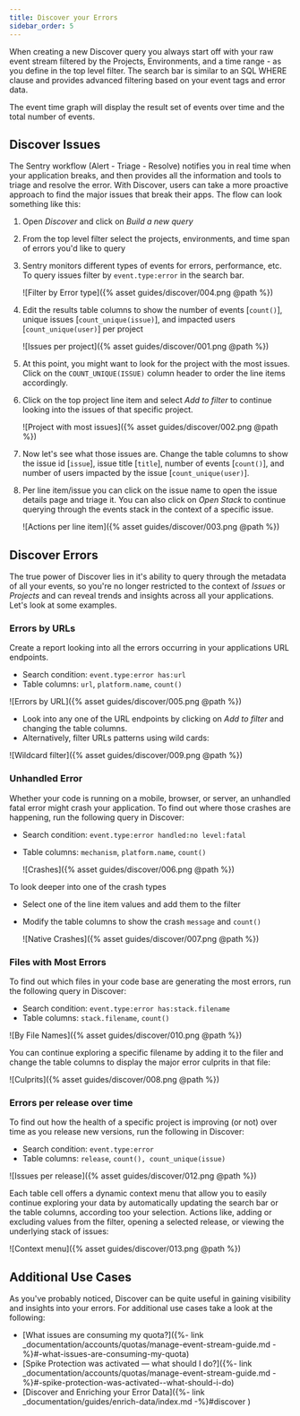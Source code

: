 ```yaml
---
title: Discover your Errors
sidebar_order: 5
---
```



When creating a new Discover query you always start off with your raw event stream filtered by the Projects, Environments, and a time range - as you define in the top level filter. The search bar is similar to an SQL WHERE clause and provides advanced filtering based on your event tags and error data.

The event time graph will display the result set of events over time and the total number of events.

## Discover Issues

The Sentry workflow (Alert - Triage - Resolve) notifies you in real time when your application breaks, and then provides all the information and tools to triage and resolve the error. With Discover, users can take a more proactive approach to find the major issues that break their apps. The flow can look something like this:

1. Open _Discover_ and click on _Build a new query_

2. From the top level filter select the projects, environments, and time span of errors you'd like to query

3. Sentry monitors different types of events for errors, performance, etc. To query issues filter by `event.type:error` in the search bar.

    ![Filter by Error type]({% asset guides/discover/004.png @path %})

4. Edit the results table columns to show the number of events [`count()`], unique issues [`count_unique(issue)`], and impacted users [`count_unique(user)`] per project

    ![Issues per project]({% asset guides/discover/001.png @path %})

5. At this point, you might want to look for the project with the most issues. Click on the `COUNT_UNIQUE(ISSUE)` column header to order the line items accordingly.

6. Click on the top project line item and select _Add to filter_ to continue looking into the issues of that specific project.

    ![Project with most issues]({% asset guides/discover/002.png @path %})

7. Now let's see what those issues are. Change the table columns to show the issue id [`issue`], issue title [`title`], number of events [`count()`], and number of users impacted by the issue [`count_unique(user)`].

8. Per line item/issue you can click on the issue name to open the issue details page and triage it. You can also click on _Open Stack_ to continue querying through the events stack in the context of a specific issue.

    ![Actions per line item]({% asset guides/discover/003.png @path %})

## Discover Errors

The true power of Discover lies in it's ability to query through the metadata of all your events, so you're no longer restricted to the context of _Issues_ or _Projects_ and can reveal trends and insights across all your applications. Let's look at some examples.

### Errors by URLs

Create a report looking into all the errors occurring in your applications URL endpoints.

- Search condition: `event.type:error has:url`
- Table columns: `url`, `platform.name`, `count()`

![Errors by URL]({% asset guides/discover/005.png @path %})

- Look into any one of the URL endpoints by clicking on _Add to filter_ and changing the table columns.
- Alternatively, filter URLs patterns using wild cards:

![Wildcard filter]({% asset guides/discover/009.png @path %})

### Unhandled Error

Whether your code is running on a mobile, browser, or server, an unhandled fatal error might crash your application. To find out where those crashes are happening, run the following query in Discover:

- Search condition: `event.type:error handled:no level:fatal`
- Table columns: `mechanism`, `platform.name`, `count()`

    ![Crashes]({% asset guides/discover/006.png @path %})

To look deeper into one of the crash types

- Select one of the line item values and add them to the filter
- Modify the table columns to show the crash `message` and `count()`

    ![Native Crashes]({% asset guides/discover/007.png @path %})

### Files with Most Errors

To find out which files in your code base are generating the most errors, run the following query in Discover:

- Search condition: `event.type:error has:stack.filename`
- Table columns: `stack.filename`, `count()`

![By File Names]({% asset guides/discover/010.png @path %})

You can continue exploring a specific filename by adding it to the filer and change the table columns to display the major error culprits in that file:

![Culprits]({% asset guides/discover/008.png @path %})

### Errors per release over time

To find out how the health of a specific project is improving (or not) over time as you release new versions, run the following in Discover:

- Search condition: `event.type:error`
- Table columns: `release`, `count(), count_unique(issue)`

![Issues per release]({% asset guides/discover/012.png @path %})

Each table cell offers a dynamic context menu that allow you to easily continue exploring your data by automatically updating the search bar or the table columns, according too your selection. Actions like, adding or excluding values from the filter, opening a selected release, or viewing the underlying stack of issues:

![Context menu]({% asset guides/discover/013.png @path %})

## Additional Use Cases

As you've probably noticed, Discover can be quite useful in gaining visibility and insights into your errors. For additional use cases take a look at the following:

- [What issues are consuming my quota?]({%- link _documentation/accounts/quotas/manage-event-stream-guide.md -%}#-what-issues-are-consuming-my-quota)
- [Spike Protection was activated — what should I do?]({%- link _documentation/accounts/quotas/manage-event-stream-guide.md -%}#-spike-protection-was-activated--what-should-i-do)
- [Discover and Enriching your Error Data]({%- link _documentation/guides/enrich-data/index.md -%}#discover )


